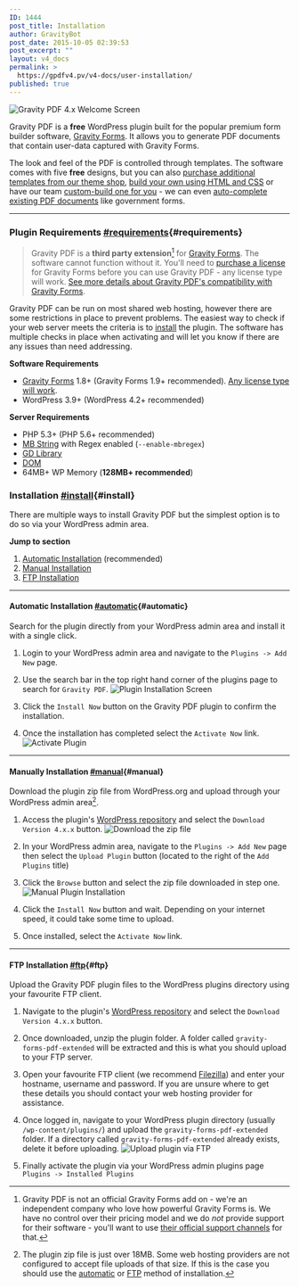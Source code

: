 ```yaml
---
ID: 1444
post_title: Installation
author: GravityBot
post_date: 2015-10-05 02:39:53
post_excerpt: ""
layout: v4_docs
permalink: >
  https://gpdfv4.pv/v4-docs/user-installation/
published: true
---
```

![Gravity PDF 4.x Welcome Screen](https://gpdfv4.pv/app/uploads/2015/10/welcome-screen.png) 

Gravity PDF is a **free** WordPress plugin built for the popular premium form builder software, [Gravity Forms](https://www.e-junkie.com/ecom/gb.php?cl=54585&c=ib&aff=235154). It allows you to generate PDF documents that contain user-data captured with Gravity Forms. 

The look and feel of the PDF is controlled through templates. The software comes with five **free** designs, but you can also [purchase additional templates from our theme shop](#), [build your own using HTML and CSS](#) or have our team [custom-build one for you](#) - we can even [auto-complete existing PDF documents](#) like government forms.

---

### Plugin Requirements [#requirements](#requirements){#requirements}

> Gravity PDF is a **third party extension**[^1] for [Gravity Forms](https://www.e-junkie.com/ecom/gb.php?cl=54585&c=ib&aff=235154). The software cannot function without it. You'll need to [purchase a license](https://www.e-junkie.com/ecom/gb.php?cl=54585&c=ib&aff=235154) for Gravity Forms before you can use Gravity PDF - any license type will work. [See more details about Gravity PDF's compatibility with Gravity Forms](https://gpdfv4.pv/v4-docs/gravity-forms-compatibility/).

Gravity PDF can be run on most shared web hosting, however there are some restrictions in place to prevent problems. The easiest way to check if your web server meets the criteria is to [install](#install) the plugin. The software has multiple checks in place when activating and will let you know if there are any issues than need addressing. 

**Software Requirements**

-   [Gravity Forms](https://www.e-junkie.com/ecom/gb.php?cl=54585&c=ib&aff=235154) 1.8+ (Gravity Forms 1.9+ recommended). [Any license type will work](https://gpdfv4.pv/v4-docs/gravity-forms-compatibility/#gravityforms-licenses).
-   WordPress 3.9+ (WordPress 4.2+ recommended)

**Server Requirements**

-   PHP 5.3+ (PHP 5.6+ recommended)
-   [MB String](http://www.php.net/manual/en/mbstring.installation.php) with Regex enabled (`--enable-mbregex`)
-   [GD Library](http://www.php.net/manual/en/image.installation.php)
-   [DOM](http://php.net/manual/en/intro.dom.php)
-   64MB+ WP Memory (**128MB+ recommended**)

### Installation [#install](#install){#install}

There are multiple ways to install Gravity PDF but the simplest option is to do so via your WordPress admin area. 

**Jump to section**

1.  [Automatic Installation](#automatic) (recommended)
2.  [Manual Installation](#manual)
3.  [FTP Installation](#ftp)

---

#### Automatic Installation [#automatic](#automatic){#automatic}

Search for the plugin directly from your WordPress admin area and install it with a single click.

1.  Login to your WordPress admin area and navigate to the `Plugins -> Add New` page.

2.  Use the search bar in the top right hand corner of the plugins page to search for `Gravity PDF`. 
    ![Plugin Installation Screen](https://gpdfv4.pv/app/uploads/2015/10/automatic-install.png)

3.  Click the `Install Now` button on the Gravity PDF plugin to confirm the installation.

4.  Once the installation has completed select the `Activate Now` link. 
    ![Activate Plugin](https://gpdfv4.pv/app/uploads/2015/10/activate-gravity-pdf.png)

---

#### Manually Installation [#manual](#manual){#manual}

Download the plugin zip file from WordPress.org and upload through your WordPress admin area[^2].

1.  Access the plugin's [WordPress repository](https://wordpress.org/plugins/gravity-forms-pdf-extended/) and select the `Download Version 4.x.x` button. 
    ![Download the zip file](https://gpdfv4.pv/app/uploads/2015/10/download-plugin.png)

2.  In your WordPress admin area, navigate to the `Plugins -> Add New` page then select the `Upload Plugin` button (located to the right of the `Add Plugins` title)

3.  Click the `Browse` button and select the zip file downloaded in step one. 
    ![Manual Plugin Installation](https://gpdfv4.pv/app/uploads/2015/10/manual-plugin-installation.png)

4.  Click the `Install Now` button and wait. Depending on your internet speed, it could take some time to upload.

5.  Once installed, select the `Activate Now` link.

---

#### FTP Installation [#ftp](#ftp){#ftp}

Upload the Gravity PDF plugin files to the WordPress plugins directory using your favourite FTP client.

1.  Navigate to the plugin's [WordPress repository](https://wordpress.org/plugins/gravity-forms-pdf-extended/) and select the `Download Version 4.x.x` button.

2.  Once downloaded, unzip the plugin folder. A folder called `gravity-forms-pdf-extended` will be extracted and this is what you should upload to your FTP server.

3.  Open your favourite FTP client (we recommend [Filezilla](https://filezilla-project.org/)) and enter your hostname, username and password. If you are unsure where to get these details you should contact your web hosting provider for assistance.

4.  Once logged in, navigate to your WordPress plugin directory (usually `/wp-content/plugins/`) and upload the `gravity-forms-pdf-extended` folder. If a directory called `gravity-forms-pdf-extended` already exists, delete it before uploading. 
    ![Upload plugin via FTP](https://gpdfv4.pv/app/uploads/2015/10/ftp-upload.png)

5.  Finally activate the plugin via your WordPress admin plugins page `Plugins -> Installed Plugins`

[^1]: Gravity PDF is not an official Gravity Forms add on - we're an independent company who love how powerful Gravity Forms is. We have no control over their pricing model and we do *not* provide support for their software - you'll want to use [their official support channels](https://www.gravityhelp.com/support/) for that.

[^2]: The plugin zip file is just over 18MB. Some web hosting providers are not configured to accept file uploads of that size. If this is the case you should use the [automatic](#automatic) or [FTP](#ftp) method of installation.

                    